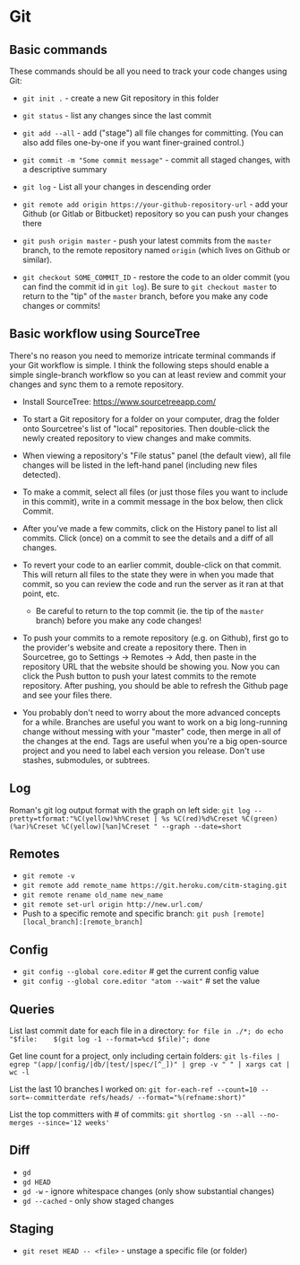 # Git


## Basic commands

These commands should be all you need to track your code changes using Git:

  * `git init .` - create a new Git repository in this folder

  * `git status` - list any changes since the last commit

  * `git add --all` - add ("stage") all file changes for committing. (You can also add files one-by-one if you want finer-grained control.)

  * `git commit -m "Some commit message"` - commit all staged changes, with a descriptive summary

  * `git log` - List all your changes in descending order

  * `git remote add origin https://your-github-repository-url` - add your Github (or Gitlab or Bitbucket) repository so you can push your changes there

  * `git push origin master` - push your latest commits from the `master` branch, to the remote repository named `origin` (which lives on Github or similar).

  * `git checkout SOME_COMMIT_ID` - restore the code to an older commit (you can find the commit id in `git log`). Be sure to `git checkout master` to return to the "tip" of the `master` branch, before you make any code changes or commits!


## Basic workflow using SourceTree

There's no reason you need to memorize intricate terminal commands if your Git workflow is simple. I think the following steps should enable a simple single-branch workflow so you can at least review and commit your changes and sync them to a remote repository.

  * Install SourceTree: https://www.sourcetreeapp.com/

  * To start a Git repository for a folder on your computer, drag the folder onto Sourcetree's list of "local" repositories. Then double-click the newly created repository to view changes and make commits.

  * When viewing a repository's "File status" panel (the default view), all file changes will be listed in the left-hand panel (including new files detected).

  * To make a commit, select all files (or just those files you want to include in this commit), write in a commit message in the box below, then click Commit.

  * After you've made a few commits, click on the History panel to list all commits. Click (once) on a commit to see the details and a diff of all changes.

  * To revert your code to an earlier commit, double-click on that commit. This will return all files to the state they were in when you made that commit, so you can review the code and run the server as it ran at that point, etc.

    - Be careful to return to the top commit (ie. the tip of the `master` branch) before you make any code changes!

  * To push your commits to a remote repository (e.g. on Github), first go to the provider's website and create a repository there. Then in Sourcetree, go to Settings -> Remotes -> Add, then paste in the repository URL that the website should be showing you. Now you can click the Push button to push your latest commits to the remote repository. After pushing, you should be able to refresh the Github page and see your files there.

  * You probably don't need to worry about the more advanced concepts for a while. Branches are useful you want to work on a big long-running change without messing with your "master" code, then merge in all of the changes at the end. Tags are useful when you're a big open-source project and you need to label each version you release. Don't use stashes, submodules, or subtrees.


## Log

Roman's git log output format with the graph on left side:
`git log --pretty=tformat:"%C(yellow)%h%Creset | %s %C(red)%d%Creset %C(green)(%ar)%Creset %C(yellow)[%an]%Creset " --graph --date=short`


## Remotes

- `git remote -v`
- `git remote add remote_name https://git.heroku.com/citm-staging.git`
- `git remote rename old_name new_name`
- `git remote set-url origin http://new.url.com/`
- Push to a specific remote and specific branch:
  `git push [remote] [local_branch]:[remote_branch]`


## Config

- `git config --global core.editor` # get the current config value
- `git config --global core.editor "atom --wait"` # set the value


## Queries

List last commit date for each file in a directory:
`for file in ./*; do echo "$file:    $(git log -1 --format=%cd $file)"; done`

Get line count for a project, only including certain folders:
`git ls-files | egrep "(app/|config/|db/|test/|spec/[^_])" | grep -v " " | xargs cat | wc -l`

List the last 10 branches I worked on:
`git for-each-ref --count=10 --sort=-committerdate refs/heads/ --format="%(refname:short)"`

List the top committers with # of commits:
`git shortlog -sn --all --no-merges --since='12 weeks'`


## Diff

- `gd`
- `gd HEAD`
- `gd -w` - ignore whitespace changes (only show substantial changes)
- `gd --cached` - only show staged changes


## Staging

- `git reset HEAD -- <file>` - unstage a specific file (or folder)
